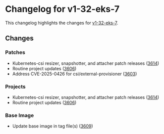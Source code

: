 # Changelog for v1-32-eks-7

This changelog highlights the changes for [v1-32-eks-7](https://github.com/aws/eks-distro/tree/v1-32-eks-7).

## Changes

### Patches
* Kubernetes-csi resizer, snapshotter, and attacher patch releases  ([3614](https://github.com/aws/eks-distro/pull/3614))
* Routine project updates ([3606](https://github.com/aws/eks-distro/pull/3606))
* Address CVE-2025-0426 for csi/external-provisioner ([3603](https://github.com/aws/eks-distro/pull/3603))

### Projects
* Kubernetes-csi resizer, snapshotter, and attacher patch releases  ([3614](https://github.com/aws/eks-distro/pull/3614))
* Routine project updates ([3606](https://github.com/aws/eks-distro/pull/3606))

### Base Image
* Update base image in tag file(s) ([3609](https://github.com/aws/eks-distro/pull/3609))

